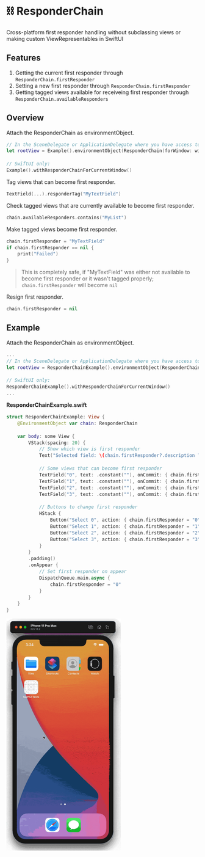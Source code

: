 # ⛓️ ResponderChain

Cross-platform first responder handling without subclassing views or making custom ViewRepresentables in SwiftUI

## Features

1. Getting the current first responder through `ResponderChain.firstResponder`
2. Setting a new first responder through `ResponderChain.firstResponder`
3. Getting tagged views available for receiveing first responder through `ResponderChain.availableResponders`

## Overview

Attach the ResponderChain as environmentObject.

```swift
// In the SceneDelegate or ApplicationDelegate where you have access to the window:
let rootView = Example().environmentObject(ResponderChain(forWindow: window))

// SwiftUI only:
Example().withResponderChainForCurrentWindow()
```

Tag views that can become first responder.

```swift
TextField(...).responderTag("MyTextField")
```

Check tagged views that are currently available to become first responder.

```swift
chain.availableResponders.contains("MyList")
```

Make tagged views become first responder.

```swift
chain.firstResponder = "MyTextField"
if chain.firstResponder == nil {
    print("Failed")
}
```
> This is completely safe, if "MyTextField" was either not available to become first responder or it wasn't tagged properly; `chain.firstResponder` will become `nil`



Resign first responder.

```swift
chain.firstResponder = nil
```

## Example

Attach the ResponderChain as environmentObject.

```swift
...
// In the SceneDelegate or ApplicationDelegate where you have access to the window:
let rootView = ResponderChainExample().environmentObject(ResponderChain(forWindow: window))

// SwiftUI only:
ResponderChainExample().withResponderChainForCurrentWindow()
...
```

**ResponderChainExample.swift**
```swift
struct ResponderChainExample: View {
    @EnvironmentObject var chain: ResponderChain
    
    var body: some View {
        VStack(spacing: 20) {
            // Show which view is first responder
            Text("Selected field: \(chain.firstResponder?.description ?? "Nothing selected")")
            
            // Some views that can become first responder
            TextField("0", text: .constant(""), onCommit: { chain.firstResponder = "1" }).responderTag("0")
            TextField("1", text: .constant(""), onCommit: { chain.firstResponder = "2" }).responderTag("1")
            TextField("2", text: .constant(""), onCommit: { chain.firstResponder = "3" }).responderTag("2")
            TextField("3", text: .constant(""), onCommit: { chain.firstResponder = nil }).responderTag("3")
            
            // Buttons to change first responder
            HStack {
                Button("Select 0", action: { chain.firstResponder = "0" })
                Button("Select 1", action: { chain.firstResponder = "1" })
                Button("Select 2", action: { chain.firstResponder = "2" })
                Button("Select 3", action: { chain.firstResponder = "3" })
            }
        }
        .padding()
        .onAppear {
            // Set first responder on appear
            DispatchQueue.main.async {
                chain.firstResponder = "0"
            }
        }
    }
}
```

<img src="ChainResponder.gif" width="300">
